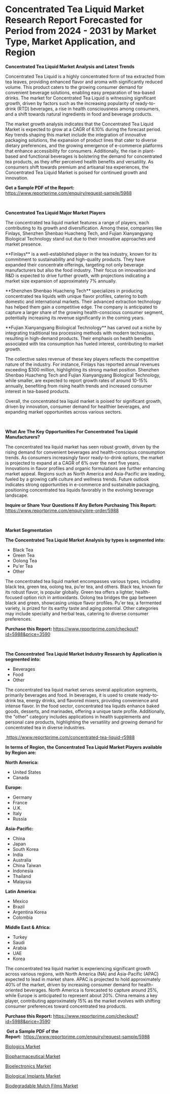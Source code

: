 <p><h1>Concentrated Tea Liquid Market Research Report Forecasted for Period from 2024 -  2031 by Market Type, Market Application, and Region</h1></p><p><strong>Concentrated Tea Liquid Market Analysis and Latest Trends</strong></p>
<p><p>Concentrated Tea Liquid is a highly concentrated form of tea extracted from tea leaves, providing enhanced flavor and aroma with significantly reduced volume. This product caters to the growing consumer demand for convenient beverage solutions, enabling easy preparation of tea-based drinks. The market for Concentrated Tea Liquid is witnessing significant growth, driven by factors such as the increasing popularity of ready-to-drink (RTD) beverages, a rise in health consciousness among consumers, and a shift towards natural ingredients in food and beverage products.</p><p>The market growth analysis indicates that the Concentrated Tea Liquid Market is expected to grow at a CAGR of 6.10% during the forecast period. Key trends shaping this market include the integration of innovative packaging solutions, the expansion of product lines that cater to diverse dietary preferences, and the growing emergence of e-commerce platforms that enhance accessibility for consumers. Additionally, the rise in plant-based and functional beverages is bolstering the demand for concentrated tea products, as they offer perceived health benefits and versatility. As consumers shift towards premium and artisanal tea experiences, the Concentrated Tea Liquid Market is poised for continued growth and innovation.</p></p>
<p><strong>Get a Sample PDF of the Report:&nbsp;</strong> <a href="https://www.reportprime.com/enquiry/request-sample/5988?utm_campaign=1512&utm_medium=2&utm_source=Github&utm_content=ia&utm_term=24122024&utm_id=concentrated-tea-liquid">https://www.reportprime.com/enquiry/request-sample/5988</a></p>
<p>&nbsp;</p>
<p><strong>Concentrated Tea Liquid Major Market Players</strong></p>
<p><p>The concentrated tea liquid market features a range of players, each contributing to its growth and diversification. Among these, companies like Finlays, Shenzhen Shenbao Huacheng Tech, and Fujian Xianyangyang Biological Technology stand out due to their innovative approaches and market presence.</p><p>**Finlays** is a well-established player in the tea industry, known for its commitment to sustainability and high-quality products. They have expanded their concentrate offerings, targeting not only beverage manufacturers but also the food industry. Their focus on innovation and R&D is expected to drive further growth, with projections indicating a market size expansion of approximately 7% annually.</p><p>**Shenzhen Shenbao Huacheng Tech** specializes in producing concentrated tea liquids with unique flavor profiles, catering to both domestic and international markets. Their advanced extraction technology has helped them gain a competitive edge. The company is anticipated to capture a larger share of the growing health-conscious consumer segment, potentially increasing its revenue significantly in the coming years.</p><p>**Fujian Xianyangyang Biological Technology** has carved out a niche by integrating traditional tea processing methods with modern techniques, resulting in high-demand products. Their emphasis on health benefits associated with tea consumption has fueled interest, contributing to market growth.</p><p>The collective sales revenue of these key players reflects the competitive nature of the industry. For instance, Finlays has reported annual revenues exceeding $300 million, highlighting its strong market position. Shenzhen Shenbao Huacheng Tech and Fujian Xianyangyang Biological Technology, while smaller, are expected to report growth rates of around 10-15% annually, benefiting from rising health trends and increased consumer interest in tea-based products.</p><p>Overall, the concentrated tea liquid market is poised for significant growth, driven by innovation, consumer demand for healthier beverages, and expanding market opportunities across various sectors.</p></p>
<p>&nbsp;</p>
<p><strong>What Are The Key Opportunities For Concentrated Tea Liquid Manufacturers?</strong></p>
<p><p>The concentrated tea liquid market has seen robust growth, driven by the rising demand for convenient beverages and health-conscious consumption trends. As consumers increasingly favor ready-to-drink options, the market is projected to expand at a CAGR of 6% over the next five years. Innovations in flavor profiles and organic formulations are further enhancing market appeal. Regions such as North America and Asia-Pacific are leading, fueled by a growing café culture and wellness trends. Future outlook indicates strong opportunities in e-commerce and sustainable packaging, positioning concentrated tea liquids favorably in the evolving beverage landscape.</p></p>
<p><strong>Inquire or Share Your Questions If Any Before Purchasing This Report:</strong> <a href="https://www.reportprime.com/enquiry/pre-order/5988?utm_campaign=1512&utm_medium=2&utm_source=Github&utm_content=ia&utm_term=24122024&utm_id=concentrated-tea-liquid">https://www.reportprime.com/enquiry/pre-order/5988</a></p>
<p>&nbsp;</p>
<p><strong>Market Segmentation</strong></p>
<p><strong>The Concentrated Tea Liquid Market Analysis by types is segmented into:</strong></p>
<p><ul><li>Black Tea</li><li>Green Tea</li><li>Oolong Tea</li><li>Pu'er Tea</li><li>Other</li></ul></p>
<p><p>The concentrated tea liquid market encompasses various types, including black tea, green tea, oolong tea, pu'er tea, and others. Black tea, known for its robust flavor, is popular globally. Green tea offers a lighter, health-focused option rich in antioxidants. Oolong tea bridges the gap between black and green, showcasing unique flavor profiles. Pu'er tea, a fermented variety, is prized for its earthy taste and aging potential. Other categories may include specialty and herbal teas, catering to diverse consumer preferences.</p></p>
<p><strong>Purchase this Report:&nbsp;</strong><a href="https://www.reportprime.com/checkout?id=5988&price=3590&utm_campaign=1512&utm_medium=2&utm_source=Github&utm_content=ia&utm_term=24122024&utm_id=concentrated-tea-liquid">https://www.reportprime.com/checkout?id=5988&price=3590</a></p>
<p>&nbsp;</p>
<p><strong>The Concentrated Tea Liquid Market Industry Research by Application is segmented into:</strong></p>
<p><ul><li>Beverages</li><li>Food</li><li>Other</li></ul></p>
<p><p>The concentrated tea liquid market serves several application segments, primarily beverages and food. In beverages, it is used to create ready-to-drink tea, energy drinks, and flavored mixers, providing convenience and intense flavor. In the food sector, concentrated tea liquids enhance baked goods, desserts, and marinades, offering a unique taste profile. Additionally, the "other" category includes applications in health supplements and personal care products, highlighting the versatility and growing demand for concentrated tea in diverse industries.</p></p>
<p><a href="https://www.reportprime.com/concentrated-tea-liquid-r5988?utm_campaign=1512&utm_medium=2&utm_source=Github&utm_content=ia&utm_term=24122024&utm_id=concentrated-tea-liquid">&nbsp;https://www.reportprime.com/concentrated-tea-liquid-r5988</a></p>
<p><strong>In terms of Region, the Concentrated Tea Liquid Market Players available by Region are:</strong></p>
<p>
    <p> <strong> North America: </strong>
        <ul>
            <li>United States</li>
            <li>Canada</li>
        </ul>
        </p> 
    <p> <strong> Europe: </strong>
        <ul>
            <li>Germany</li>
            <li>France</li>
            <li>U.K.</li>
            <li>Italy</li>
            <li>Russia</li>
        </ul>
        </p> 
    <p> <strong> Asia-Pacific: </strong>
        <ul>
            <li>China</li>
            <li>Japan</li>
            <li>South Korea</li>
            <li>India</li>
            <li>Australia</li>
            <li>China Taiwan</li>
            <li>Indonesia</li>
            <li>Thailand</li>
            <li>Malaysia</li>
        </ul>
        </p> 
    <p> <strong> Latin America: </strong>
        <ul>
            <li>Mexico</li>
            <li>Brazil</li>
            <li>Argentina Korea</li>
            <li>Colombia</li>
        </ul>
        </p> 
    <p> <strong> Middle East & Africa: </strong>
        <ul>
            <li>Turkey</li>
            <li>Saudi</li>
            <li>Arabia</li>
            <li>UAE</li>
            <li>Korea</li>
        </ul>
    </p>
    </p>
<p><p>The concentrated tea liquid market is experiencing significant growth across various regions, with North America (NA) and Asia-Pacific (APAC) expected to lead in market share. APAC is projected to hold approximately 40% of the market, driven by increasing consumer demand for health-oriented beverages. North America is forecasted to capture around 25%, while Europe is anticipated to represent about 20%. China remains a key player, contributing approximately 15% as the market evolves with shifting consumer preferences toward concentrated tea products.</p></p>
<p><strong>Purchase this Report: </strong><a href="https://www.reportprime.com/checkout?id=5988&price=3590&utm_campaign=1512&utm_medium=2&utm_source=Github&utm_content=ia&utm_term=24122024&utm_id=concentrated-tea-liquid">https://www.reportprime.com/checkout?id=5988&price=3590</a></p>
<p>&nbsp;<strong>Get a Sample PDF of the Report:&nbsp;&nbsp;</strong><a href="https://www.reportprime.com/enquiry/request-sample/5988?utm_campaign=1512&utm_medium=2&utm_source=Github&utm_content=ia&utm_term=24122024&utm_id=concentrated-tea-liquid">https://www.reportprime.com/enquiry/request-sample/5988</a></p>
<p><strong></strong></p>
<p><p><a href="https://www.linkedin.com/pulse/biologics-market-overview-future-growth-trends-opportunities-udecf?utm_campaign=1512&utm_medium=2&utm_source=Github&utm_content=ia&utm_term=24122024&utm_id=concentrated-tea-liquid">Biologics Market</a></p><p><a href="https://www.linkedin.com/pulse/unlocking-potential-biopharmaceutical-market-growth-trends-future-u6u4c?utm_campaign=1512&utm_medium=2&utm_source=Github&utm_content=ia&utm_term=24122024&utm_id=concentrated-tea-liquid">Biopharmaceutical Market</a></p><p><a href="https://www.linkedin.com/pulse/exploring-potential-bioelectronics-marketthe-upcoming-ehtae?utm_campaign=1512&utm_medium=2&utm_source=Github&utm_content=ia&utm_term=24122024&utm_id=concentrated-tea-liquid">Bioelectronics Market</a></p><p><a href="https://www.linkedin.com/pulse/latest-developments-biological-implants-industry-market-size-asfqc?utm_campaign=1512&utm_medium=2&utm_source=Github&utm_content=ia&utm_term=24122024&utm_id=concentrated-tea-liquid">Biological Implants Market</a></p><p><a href="https://www.linkedin.com/pulse/navigating-biodegradable-mulch-films-market-size-trends-revenue-qa6kf?utm_campaign=1512&utm_medium=2&utm_source=Github&utm_content=ia&utm_term=24122024&utm_id=concentrated-tea-liquid">Biodegradable Mulch Films Market</a></p></p>